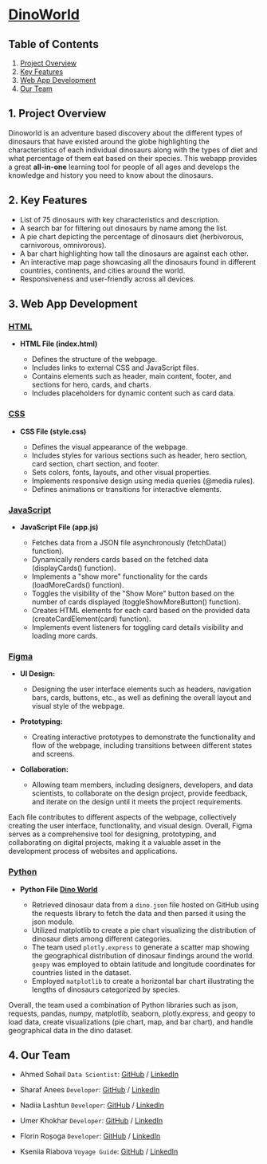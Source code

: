 # [**DinoWorld**](https://dino-worlds.netlify.app/)

## Table of Contents

1. [Project Overview](#project-overview)
2. [Key Features](#key-features)
3. [Web App Development](#web-app-development)
4. [Our Team](#our-team)

## 1. Project Overview 

Dinoworld is an adventure based discovery about the different types of dinosaurs that have existed around the globe highlighting the characteristics of each individual dinosaurs along with the types of diet and what percentage of them eat based on their species. This webapp provides a great **all-in-one** learning tool for people of all ages and develops the knowledge and history you need to know about the dinosaurs.

## 2. Key Features

* List of 75 dinosaurs with key characteristics and description.
* A search bar for filtering out dinosaurs by name among the list.
* A pie chart depicting the percentage of dinosaurs diet (herbivorous, carnivorous, omnivorous).
* A bar chart highlighting how tall the dinosaurs are against each other.
* An interactive map page showcasing all the dinosaurs found in different countries, continents, and cities around the world.
* Responsiveness and user-friendly across all devices.

## 3. Web App Development

### [HTML](#html)

- **HTML File (index.html)**
  
  - Defines the structure of the webpage.
  - Includes links to external CSS and JavaScript files.
  - Contains elements such as header, main content, footer, and sections for hero, cards, and charts.
  - Includes placeholders for dynamic content such as card data.

### [CSS](#css)

- **CSS File (style.css)**
  
  - Defines the visual appearance of the webpage.
  - Includes styles for various sections such as header, hero section, card section, chart section, and footer.
  - Sets colors, fonts, layouts, and other visual properties.
  - Implements responsive design using media queries (@media rules).
  - Defines animations or transitions for interactive elements.

### [JavaScript](#javascript)

- **JavaScript File (app.js)**
  
  - Fetches data from a JSON file asynchronously (fetchData() function).
  - Dynamically renders cards based on the fetched data (displayCards() function).
  - Implements a "show more" functionality for the cards (loadMoreCards() function).
  - Toggles the visibility of the "Show More" button based on the number of cards displayed (toggleShowMoreButton() function).
  - Creates HTML elements for each card based on the provided data (createCardElement(card) function).
  - Implements event listeners for toggling card details visibility and loading more cards.

### [Figma](#figma)

- **UI Design:**
  
  - Designing the user interface elements such as headers, navigation bars, cards, buttons, etc., as well as defining the overall layout and visual style of the webpage.
- **Prototyping:**
  
  - Creating interactive prototypes to demonstrate the functionality and flow of the webpage, including transitions between different states and screens.
- **Collaboration:**
  
  - Allowing team members, including designers, developers, and data scientists, to collaborate on the design project, provide feedback, and iterate on the design until it meets the project requirements.

Each file contributes to different aspects of the webpage, collectively creating the user interface, functionality, and visual design. Overall, Figma serves as a comprehensive tool for designing, prototyping, and collaborating on digital projects, making it a valuable asset in the development process of websites and applications.

### [Python](#python)

- **Python File [Dino World](https://colab.research.google.com/drive/1WcM7p9ZDD7eE8Wi-FAVxHrIKSYvq9bgN#scrollTo=UDvBXkK2LbE4)**
  
  - Retrieved dinosaur data from a `dino.json` file hosted on GitHub using the requests library to fetch the data and then parsed it using the json module.
  - Utilized matplotlib to create a pie chart visualizing the distribution of dinosaur diets among different categories.
  - The team used `plotly.express` to generate a scatter map showing the geographical distribution of dinosaur findings around the world. `geopy` was employed to obtain latitude and longitude coordinates for countries listed in the dataset.
  - Employed `matplotlib` to create a horizontal bar chart illustrating the lengths of dinosaurs categorized by species.
    
Overall, the team used a combination of Python libraries such as json, requests, pandas, numpy, matplotlib, seaborn, plotly.express, and geopy to load data, create visualizations (pie chart, map, and bar chart), and handle geographical data in the dino dataset.

## 4. Our Team

- Ahmed Sohail `Data Scientist`: [GitHub](https://github.com/Ahmed-Sohail2000) / [LinkedIn](https://www.linkedin.com/in/ahmed-sohail/)
  
- Sharaf Anees `Developer`: [GitHub](https://github.com/sharafcs50) / [LinkedIn](https://www.linkedin.com/in/sharafrica/)
- Nadiia Lashtun `Developer`: [GitHub](https://github.com/Nadiia-Lashtun) / [LinkedIn](https://www.linkedin.com/in/lashtun/)
- Umer Khokhar `Developer`: [GitHub](https://github.com/Umer-Khokhar) / [LinkedIn](https://www.linkedin.com/in/umer-khokhar-642301284/)
- Florin Roșoga `Developer`: [GitHub](https://github.com/florinrosoga/) / [LinkedIn](https://www.linkedin.com/in/florinrosoga/)
  
- Kseniia Riabova `Voyage Guide`: [GitHub](https://github.com/KseniiaRiabova) / [LinkedIn](https://www.linkedin.com/in/kseniia--riabova/)
